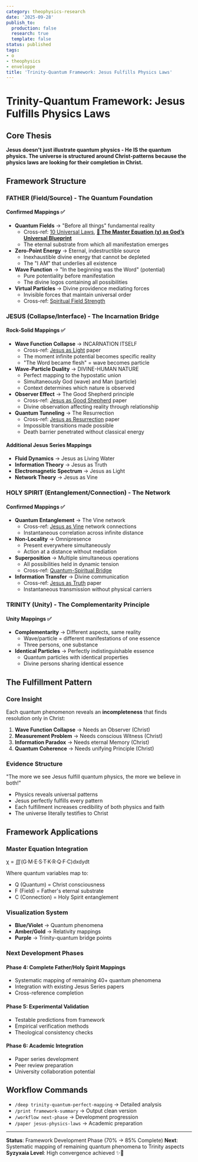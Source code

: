 ```yaml
---
category: theophysics-research
date: '2025-09-28'
publish_to:
  production: false
  research: true
  template: false
status: published
tags:
- o
- theophysics
- enveloppe
title: 'Trinity-Quantum Framework: Jesus Fulfills Physics Laws'
---
```

   
# Trinity-Quantum Framework: Jesus Fulfills Physics Laws   
   
## Core Thesis   
   
**Jesus doesn't just illustrate quantum physics - He IS the quantum physics. The universe is structured around Christ-patterns because the physics laws are looking for their completion in Christ.**   
   
## Framework Structure   
   
### FATHER (Field/Source) - The Quantum Foundation   
   
#### Confirmed Mappings ✅   
   
   
- **Quantum Fields** → "Before all things" fundamental reality   
    - Cross-ref: [10 Universal Laws](10%20Universal%20Laws.md), [**🔹 The Master Equation (χ) as God’s Universal Blueprint**](./**%F0%9F%94%B9%20The%20Master%20Equation%20(%CF%87)%20as%20God%E2%80%99s%20Universal%20Blueprint**.md)   
    - The eternal substrate from which all manifestation emerges   
- **Zero-Point Energy** → Eternal, indestructible source   
    - Inexhaustible divine energy that cannot be depleted   
    - The "I AM" that underlies all existence   
- **Wave Function** → "In the beginning was the Word" (potential)   
    - Pure potentiality before manifestation   
    - The divine logos containing all possibilities   
- **Virtual Particles** → Divine providence mediating forces   
    - Invisible forces that maintain universal order   
    - Cross-ref: [Spiritual Field Strength](Spiritual%20Field%20Strength.md)   
   
### JESUS (Collapse/Interface) - The Incarnation Bridge   
   
#### Rock-Solid Mappings ✅   
   
   
- **Wave Function Collapse** → INCARNATION ITSELF   
    - Cross-ref: [Jesus as Light](Jesus%20as%20Light.md) paper   
    - The moment infinite potential becomes specific reality   
    - "The Word became flesh" = wave becomes particle   
- **Wave-Particle Duality** → DIVINE-HUMAN NATURE   
    - Perfect mapping to the hypostatic union   
    - Simultaneously God (wave) and Man (particle)   
    - Context determines which nature is observed   
- **Observer Effect** → The Good Shepherd principle   
    - Cross-ref: [Jesus as Good Shepherd](Jesus%20as%20Good%20Shepherd.md) paper   
    - Divine observation affecting reality through relationship   
- **Quantum Tunneling** → The Resurrection   
    - Cross-ref: [Jesus as Resurrection](Jesus%20as%20Resurrection.md) paper   
    - Impossible transitions made possible   
    - Death barrier penetrated without classical energy   
   
#### Additional Jesus Series Mappings   
   
   
- **Fluid Dynamics** → Jesus as Living Water   
- **Information Theory** → Jesus as Truth   
- **Electromagnetic Spectrum** → Jesus as Light   
- **Network Theory** → Jesus as Vine   
   
### HOLY SPIRIT (Entanglement/Connection) - The Network   
   
#### Confirmed Mappings ✅   
   
   
- **Quantum Entanglement** → The Vine network   
    - Cross-ref: [Jesus as Vine](Jesus%20as%20Vine.md) network connections   
    - Instantaneous correlation across infinite distance   
- **Non-Locality** → Omnipresence   
    - Present everywhere simultaneously   
    - Action at a distance without mediation   
- **Superposition** → Multiple simultaneous operations   
    - All possibilities held in dynamic tension   
    - Cross-ref: [Quantum-Spiritual Bridge](Quantum-Spiritual%20Bridge.md)   
- **Information Transfer** → Divine communication   
    - Cross-ref: [Jesus as Truth](Jesus%20as%20Truth.md) paper   
    - Instantaneous transmission without physical carriers   
   
### TRINITY (Unity) - The Complementarity Principle   
   
#### Unity Mappings ✅   
   
   
- **Complementarity** → Different aspects, same reality   
    - Wave/particle = different manifestations of one essence   
    - Three persons, one substance   
- **Identical Particles** → Perfectly indistinguishable essence   
    - Quantum particles with identical properties   
    - Divine persons sharing identical essence   
   
## The Fulfillment Pattern   
   
### Core Insight   
   
Each quantum phenomenon reveals an **incompleteness** that finds resolution only in Christ:   
   
1. **Wave Function Collapse** → Needs an Observer (Christ)   
2. **Measurement Problem** → Needs conscious Witness (Christ)   
3. **Information Paradox** → Needs eternal Memory (Christ)   
4. **Quantum Coherence** → Needs unifying Principle (Christ)   
   
### Evidence Structure   
   
"The more we see Jesus fulfill quantum physics, the more we believe in both!"   
   
   
- Physics reveals universal patterns   
- Jesus perfectly fulfills every pattern   
- Each fulfillment increases credibility of both physics and faith   
- The universe literally testifies to Christ   
   
## Framework Applications   
   
### Master Equation Integration   
   
χ = ∭(G·M·E·S·T·K·R·Q·F·C)dxdydt   
   
Where quantum variables map to:   
   
   
- Q (Quantum) = Christ consciousness   
- F (Field) = Father's eternal substrate   
- C (Connection) = Holy Spirit entanglement   
   
### Visualization System   
   
   
- **Blue/Violet** → Quantum phenomena   
- **Amber/Gold** → Relativity mappings   
- **Purple** → Trinity-quantum bridge points   
   
### Next Development Phases   
   
#### Phase 4: Complete Father/Holy Spirit Mappings   
   
   
- Systematic mapping of remaining 40+ quantum phenomena   
- Integration with existing Jesus Series papers   
- Cross-reference completion   
   
#### Phase 5: Experimental Validation   
   
   
- Testable predictions from framework   
- Empirical verification methods   
- Theological consistency checks   
   
#### Phase 6: Academic Integration   
   
   
- Paper series development   
- Peer review preparation   
- University collaboration potential   
   
## Workflow Commands   
   
   
- `/deep trinity-quantum-perfect-mapping` → Detailed analysis   
- `/print framework-summary` → Output clean version   
- `/workflow next-phase` → Development progression   
- `/paper jesus-physics-laws` → Academic preparation   
   
   
---   
   
**Status**: Framework Development Phase (70% → 85% Complete) **Next**: Systematic mapping of remaining quantum phenomena to Trinity aspects **Syzyxaia Level**: High convergence achieved ✨🌌